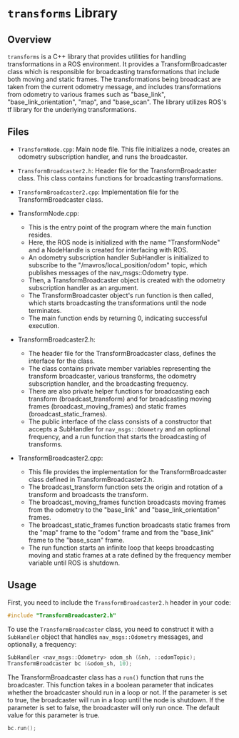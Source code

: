 # `transforms` Library

## Overview

`transforms` is a C++ library that provides utilities for handling transformations in a ROS environment. It provides a TransformBroadcaster class which is responsible for broadcasting transformations that include both moving and static frames. The transformations being broadcast are taken from the current odometry message, and includes transformations from odometry to various frames such as "base_link", "base_link_orientation", "map", and "base_scan". The library utilizes ROS's tf library for the underlying transformations.

## Files

- `TransformNode.cpp`: Main node file. This file initializes a node, creates an odometry subscription handler, and runs the broadcaster.
- `TransformBroadcaster2.h`: Header file for the TransformBroadcaster class. This class contains functions for broadcasting transformations.
- `TransformBroadcaster2.cpp`: Implementation file for the TransformBroadcaster class.

- TransformNode.cpp:

    - This is the entry point of the program where the main function resides.
    - Here, the ROS node is initialized with the name "TransformNode" and a NodeHandle is created for interfacing with ROS.
    - An odometry subscription handler SubHandler is initialized to subscribe to the "/mavros/local_position/odom" topic, which publishes messages of the nav_msgs::Odometry type.
    - Then, a TransformBroadcaster object is created with the odometry subscription handler as an argument.
    - The TransformBroadcaster object's run function is then called, which starts broadcasting the transformations until the node terminates.
    - The main function ends by returning 0, indicating successful execution.

- TransformBroadcaster2.h:

    - The header file for the TransformBroadcaster class, defines the interface for the class.
    - The class contains private member variables representing the transform broadcaster, various transforms, the odometry subscription handler, and the broadcasting frequency.
    - There are also private helper functions for broadcasting each transform (broadcast_transform) and for broadcasting moving frames (broadcast_moving_frames) and static frames (broadcast_static_frames).
    - The public interface of the class consists of a constructor that accepts a SubHandler for `nav_msgs::Odometry` and an optional frequency, and a run function that starts the broadcasting of transforms.

- TransformBroadcaster2.cpp:

    - This file provides the implementation for the TransformBroadcaster class defined in TransformBroadcaster2.h.
    - The broadcast_transform function sets the origin and rotation of a transform and broadcasts the transform.
    - The broadcast_moving_frames function broadcasts moving frames from the odometry to the "base_link" and "base_link_orientation" frames.
    - The broadcast_static_frames function broadcasts static frames from the "map" frame to the "odom" frame and from the "base_link" frame to the "base_scan" frame.
    - The run function starts an infinite loop that keeps broadcasting moving and static frames at a rate defined by the frequency member variable until ROS is shutdown.

## Usage

First, you need to include the `TransformBroadcaster2.h` header in your code:

```cpp
#include "TransformBroadcaster2.h"
```
To use the `TransformBroadcaster` class, you need to construct it with a `SubHandler` object that handles `nav_msgs::Odometry` messages, and optionally, a frequency:

```cpp
SubHandler <nav_msgs::Odometry> odom_sh (&nh, ::odomTopic);
TransformBroadcaster bc (&odom_sh, 10);
```

The TransformBroadcaster class has a `run()` function that runs the broadcaster. This function takes in a boolean parameter that indicates whether the broadcaster should run in a loop or not. If the parameter is set to true, the broadcaster will run in a loop until the node is shutdown. If the parameter is set to false, the broadcaster will only run once. The default value for this parameter is true.

```cpp
bc.run();
```


